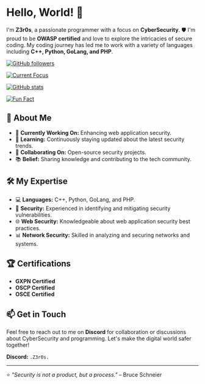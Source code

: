 # Hello, World! 👋

I'm **Z3r0s**, a passionate programmer with a focus on **CyberSecurity**. 🛡️ I'm proud to be **OWASP certified** and love to explore the intricacies of secure coding. My coding journey has led me to work with a variety of languages including **C++, Python, GoLang, and PHP**.

[![GitHub followers](https://img.shields.io/github/followers/Z3r0s?label=Follow&style=social)](https://github.com/Z3r0s?tab=followers)

[![Current Focus](https://img.shields.io/badge/Focus-Web_Application_Security-blueviolet?style=for-the-badge&logo=shield)](https://github.com/Z3r0s)

[![GitHub stats](https://github-readme-stats.vercel.app/api?username=Z3r0s&show_icons=true&theme=radical)](https://github.com/Z3r0s)

[![Fun Fact](https://img.shields.io/badge/Fun_Fact-I_love_coding_in_GoLang-yellow?style=for-the-badge&logo=smile)](https://github.com/Z3r0s)

## 🚀 About Me

- 🔭 **Currently Working On:** Enhancing web application security.
- 🌱 **Learning:** Continuously staying updated about the latest security trends.
- 👯 **Collaborating On:** Open-source security projects.
- 📚 **Belief:** Sharing knowledge and contributing to the tech community.

## 🛠 My Expertise

- 💻 **Languages:** C++, Python, GoLang, and PHP.
- 🔐 **Security:** Experienced in identifying and mitigating security vulnerabilities.
- 🌐 **Web Security:** Knowledgeable about web application security best practices.
- 📊 **Network Security:** Skilled in analyzing and securing networks and systems.

## 🏆 Certifications

- **GXPN Certified**
- **OSCP Certified**
- **OSCE Certified**

## 📫 Get in Touch

Feel free to reach out to me on **Discord** for collaboration or discussions about CyberSecurity and programming. Let's make the digital world safer together!

**Discord:** `.Z3r0s.`

---

⭐️ *"Security is not a product, but a process."* – Bruce Schneier
